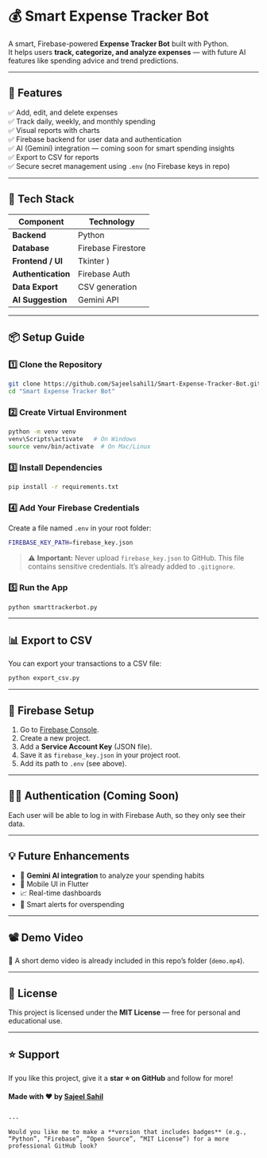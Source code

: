 # 💰 Smart Expense Tracker Bot

A smart, Firebase-powered **Expense Tracker Bot** built with Python.  
It helps users **track, categorize, and analyze expenses** — with future AI features like spending advice and trend predictions.

---

## 🚀 Features

✅ Add, edit, and delete expenses  
✅ Track daily, weekly, and monthly spending  
✅ Visual reports with charts  
✅ Firebase backend for user data and authentication  
✅ AI (Gemini) integration — coming soon for smart spending insights  
✅ Export to CSV for reports  
✅ Secure secret management using `.env` (no Firebase keys in repo)

---

## 🧠 Tech Stack

| Component | Technology |
|------------|-------------|
| **Backend** | Python |
| **Database** | Firebase Firestore |
| **Frontend / UI** | Tkinter ) |
| **Authentication** | Firebase Auth |
| **Data Export** | CSV generation |
| **AI Suggestion** | Gemini API |

---

## 📦 Setup Guide

### 1️⃣ Clone the Repository
```bash
git clone https://github.com/Sajeelsahil1/Smart-Expense-Tracker-Bot.git
cd "Smart Expense Tracker Bot"
````

### 2️⃣ Create Virtual Environment

```bash
python -m venv venv
venv\Scripts\activate   # On Windows
source venv/bin/activate  # On Mac/Linux
```

### 3️⃣ Install Dependencies

```bash
pip install -r requirements.txt
```

### 4️⃣ Add Your Firebase Credentials

Create a file named `.env` in your root folder:

```bash
FIREBASE_KEY_PATH=firebase_key.json
```

> ⚠️ **Important:**
> Never upload `firebase_key.json` to GitHub.
> This file contains sensitive credentials.
> It’s already added to `.gitignore`.

### 5️⃣ Run the App

```bash
python smarttrackerbot.py
```

---

## 📊 Export to CSV

You can export your transactions to a CSV file:

```bash
python export_csv.py
```

---

## 🔐 Firebase Setup

1. Go to [Firebase Console](https://console.firebase.google.com/).
2. Create a new project.
3. Add a **Service Account Key** (JSON file).
4. Save it as `firebase_key.json` in your project root.
5. Add its path to `.env` (see above).

---

## 🧑‍💻 Authentication (Coming Soon)

Each user will be able to log in with Firebase Auth, so they only see their data.

---

## 💡 Future Enhancements

* 💬 **Gemini AI integration** to analyze your spending habits
* 📱 Mobile UI in Flutter
* 📈 Real-time dashboards
* 🔔 Smart alerts for overspending

---

## 📽 Demo Video

🎥 A short demo video is already included in this repo’s folder (`demo.mp4`).

---

## 🧾 License

This project is licensed under the **MIT License** — free for personal and educational use.

---

## ⭐ Support

If you like this project, give it a **star ⭐ on GitHub** and follow for more!

**Made with ❤️ by [Sajeel Sahil](https://github.com/Sajeelsahil1)**

```

---

Would you like me to make a **version that includes badges** (e.g., “Python”, “Firebase”, “Open Source”, “MIT License”) for a more professional GitHub look?
```
